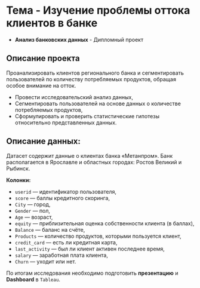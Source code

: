 # Тема - Изучение проблемы оттока клиентов в банке 
- **Анализ банковских данных** - Дипломный проект


## Описание проекта

Проанализировать клиентов регионального банка и сегментировать пользователей по количеству потребляемых продуктов, обращая особое внимание на отток.

- Провеcти исследовательский анализ данных,
- Сегментировать пользователей на основе данных о количестве потребляемых продуктов,
- Сформулировать и проверить статистические гипотезы относительно представленных данных.

    
 ## Описание данных:

Датасет содержит данные о клиентах банка «Метанпром». Банк располагается в Ярославле и областных городах: Ростов Великий и Рыбинск.

**Колонки:**

- `userid` — идентификатор пользователя,
- `score` — баллы кредитного скоринга,
- `City` — город,
- `Gender` — пол,
- `Age` — возраст,
- `equity` — приблизительная оценка собственности клиента (в баллах),
- `Balance` — баланс на счёте,
- `Products` — количество продуктов, которыми пользуется клиент,
- `credit_card` — есть ли кредитная карта,
- `last_activity` —  был ли клиент активен последнее время,
- `salary` — заработная плата клиента,
- `Churn` — уходит или нет.

По итогам исследования необходимо подготовить **презентацию** и **Dashboard** в `Tableau`. 
